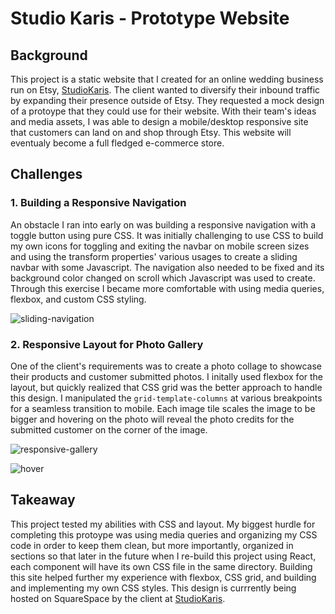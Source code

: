 # Studio Karis - Prototype Website

## Background

This project is a static website that I created for an online wedding business run on Etsy, [StudioKaris](https://www.etsy.com/shop/studiokaris/?etsrc=sdt). The client wanted to diversify their inbound traffic by expanding their presence outside of Etsy. They requested a mock design of a protoype that they could use for their website. With their team's ideas and media assets, I was able to design a mobile/desktop responsive site that customers can land on and shop through Etsy. This website will eventualy become a full fledged e-commerce store.

## Challenges

### 1. Building a Responsive Navigation

An obstacle I ran into early on was building a responsive navigation with a toggle button using pure CSS. It was initially challenging to use CSS to build my own icons for toggling and exiting the navbar on mobile screen sizes and using the transform properties' various usages to create a sliding navbar with some Javascript. The navigation also needed to be fixed and its background color changed on scroll which Javascript was used to create. Through this exercise I became more comfortable with using media queries, flexbox, and custom CSS styling.

![sliding-navigation](https://user-images.githubusercontent.com/86936720/186783835-ba9f7dc7-9860-4b33-b299-2b9697377460.gif)

   
### 2. Responsive Layout for Photo Gallery

One of the client's requirements was to create a photo collage to showcase their products and customer submitted photos. I initally used flexbox for the layout, but quickly realized that CSS grid was the better approach to handle this design. I manipulated the `grid-template-columns` at various breakpoints for a seamless transition to mobile. Each image tile scales the image to be bigger and hovering on the photo will reveal the photo credits for the submitted customer on the corner of the image.

![responsive-gallery](https://user-images.githubusercontent.com/86936720/186785118-aaee95d3-587c-4dd5-8d15-d265c57e37aa.gif)

![hover](https://user-images.githubusercontent.com/86936720/186785339-f9e6a5c2-dc03-4090-87e4-b4efd950e89d.gif)


## Takeaway

This project tested my abilities with CSS and layout. My biggest hurdle for completing this protoype was using media queries and organizing my CSS code in order to keep them clean, but more importantly, organized in sections so that later in the future when I re-build this project using React, each component will have its own CSS file in the same directory. Building this site helped further my experience with flexbox, CSS grid, and building and implementing my own CSS styles. This design is currrently being hosted on SquareSpace by the client at [StudioKaris](https://www.studiokaris.com/).
